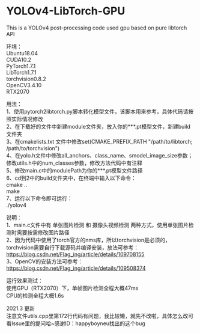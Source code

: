 # YOLOv4-LibTorch-GPU
This is a YOLOv4 post-processing code used gpu based on pure libtorch API  

环境：  
Ubuntu18.04  
CUDA10.2  
PyTorch1.7.1  
LibTorch1.7.1  
torchvision0.8.2  
OpenCV3.4.10  
RTX2070  

用法：  
1、使用pytorch2libtorch.py脚本转化模型文件，该脚本用来参考，具体代码请按照实际情况修改  
2、在下载好的文件中新建module文件夹，放入你的***.pt模型文件，新建build文件夹  
3、在cmakelists.txt 文件中修改set(CMAKE_PREFIX_PATH "/path/to/libtorch; /path/to/torchvision")  
4、在yolo.h文件中修改all_anchors、class_name、smodel_image_size参数； 修改utils.h中的num_classes参数，修改方法代码中有注释  
5、修改main.c中的modulePath为你的***.pt模型文件路径  
6、cd到2中的build文件夹中，在终端中输入以下命令：  
cmake ..  
make  
7、运行以下命令即可运行：  
./yolov4  
  
说明：  
1、main.c文件中有 单张图片检测 和 摄像头视频检测 两种方式，使用单张图片检测时需要按需修改图片路径  
2、因为代码中使用了torch官方的nms库，所以torchvision是必须的，torchvision需要自行下载源码并编译安装，放法可参考：https://blog.csdn.net/Flag_ing/article/details/109708155  
3、OpenCV的安装方法可参考：https://blog.csdn.net/Flag_ing/article/details/109508374  

运行效果测试：  
使用GPU（RTX2070）下，单帧图片检测全程大概47ms  
CPU的检测全程大概1.6s  

2021.3 更新  
注意文件utils.cpp里第172行代码有问题，我比较懒，就先不改啦，具体怎么改可看Issue里的提问哈~感谢ID：happyboyneu找出的这个bug  
